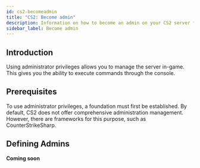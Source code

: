 ```yaml
---
id: cs2-becomeadmin
title: "CS2: Become admin"
description: Information on how to become an admin on your CS2 server from FSHOST
sidebar_label: Become admin
---
```




## Introduction

Using administrator privileges allows you to manage the server in-game. This gives you the ability to execute commands through the console.

## Prerequisites
To use administrator privileges, a foundation must first be established. By default, CS2 does not offer comprehensive administration management. However, there are frameworks for this purpose, such as CounterStrikeSharp.

## Defining Admins

**Coming soon**
